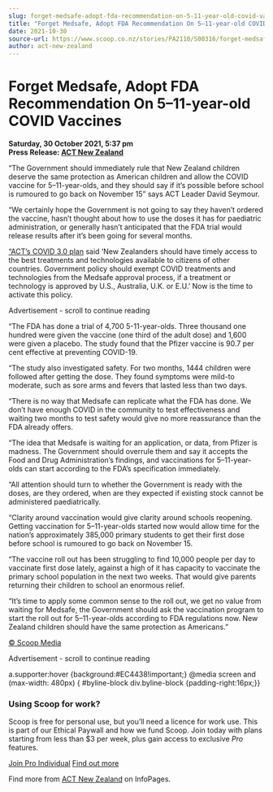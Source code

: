 ```yaml
---
slug: forget-medsafe-adopt-fda-recommendation-on-5-11-year-old-covid-vaccines
title: "Forget Medsafe, Adopt FDA Recommendation On 5–11-year-old COVID Vaccines"
date: 2021-10-30
source-url: https://www.scoop.co.nz/stories/PA2110/S00316/forget-medsafe-adopt-fda-recommendation-on-5-11-year-old-covid-vaccines.htm
author: act-new-zealand
---
```

Forget Medsafe, Adopt FDA Recommendation On 5–11-year-old COVID Vaccines
========================================================================

**Saturday, 30 October 2021, 5:37 pm**  
**Press Release: [ACT New Zealand](https://info.scoop.co.nz/ACT_New_Zealand)**

“The Government should immediately rule that New Zealand children deserve the same protection as American children and allow the COVID vaccine for 5–11-year-olds, and they should say if it’s possible before school is rumoured to go back on November 15” says ACT Leader David Seymour.

“We certainly hope the Government is not going to say they haven’t ordered the vaccine, hasn’t thought about how to use the doses it has for paediatric administration, or generally hasn’t anticipated that the FDA trial would release results after it’s been going for several months.

[“ACT’s COVID 3.0 plan](https://maillinkforward.encharge.io/ls/click?upn=wdPww38lzxT38tc5vlAx9id-2F05M4OEyuFiNATetmv699r1p6jyb52ijpkY0Wqesjcns3b8Lbd9zQM3aucylpv2nzUwXKwX7978wDTg-2FClPCg-2Fa5itKBEVdqpvc8ac-2BP3Vjhqu18xcyoMSluY3guIwiX8q-2F2fQoU8N9JNAvaYZ7nigyiwEYjQhblopxhMTVNm1cIuKwUpi7c4etAZI69rYNp-2Fht0E-2BLfDtE6gtEe9e1cRKcpfLO8LgYIdHaxDJI2oE3LOrIpvvl6OodohXpHRUroDYF1-2FSb5Aoatfd5iAKiQXgR-2FDjA5uaRMsRIUwKsBIFJG-2BszSAzuRW4ZysDdw5Owigs4c5-2FwOwMyxPzx6-2FdBOD4LbPEzvjyhZvmgLeXosybwBrU16IvJ0KcaRB9vhptA-3D-3DVump_L2Lg08RZYMbp3vsAtzatfHixbncqRNWD-2F-2F4uwkiLZfWvH-2BaUjhx0g2npU-2FprjLQZWfMM-2FS14xp39FdNd51ae98n3TCybEvqyvx-2BfJ5faJP3ldjsGrH7QirNhXtUvelyMlbA0RmKcVrjOcux5y4-2Badme247bbw-2Fgirwe3mcPJugW6g7tdpYPrN9OMHsG-2FJf2XEXZN5zxELNlIrD7B-2BKyM9RlNZKlxS-2FTxZ1d-2FnHuU3Iq70TUromzob-2Ft1-2Fe6oScmKlfH8nqwRwVSr2-2Bl1vpNiiqWOuOHu-2B3f4Z63A6qV9Rw2d-2BPNH67TQugq07P1sQ-2B-2FO95FN-2FTGoDj25pNNsU710QshNapbqvebouDIcXNGWgpN9EHlcXU-2BktFRtZfRTmXME02kXkCFSA2Smdv3h1P6FWZqXuTm77D7UZ3LIDNgCdjhT6WHjMZDJv3Y9S9PEYKwzkoXUXL4ljHtEBoYbS-2FEyFi8-2B9IDSOregDXzLZf1n8zNoQHs-2B906-2BSVuexK9k-2F9SYOpPAlEioV7mL93AwgdguFoGmOdylwijweV8sfTCAyGFFCCAfwoxDdILkR0CuwHy-2BNihFFpPCFgEx05fsiSnC1na54hHfFQOr63jMZLmunUA-3D) said ‘New Zealanders should have timely access to the best treatments and technologies available to citizens of other countries. Government policy should exempt COVID treatments and technologies from the Medsafe approval process, if a treatment or technology is approved by U.S., Australia, U.K. or E.U.’ Now is the time to activate this policy.

Advertisement - scroll to continue reading





“The FDA has done a trial of 4,700 5-11-year-olds. Three thousand one hundred were given the vaccine (one third of the adult dose) and 1,600 were given a placebo. The study found that the Pfizer vaccine is 90.7 per cent effective at preventing COVID-19.

“The study also investigated safety. For two months, 1444 children were followed after getting the dose. They found symptoms were mild-to moderate, such as sore arms and fevers that lasted less than two days.

“There is no way that Medsafe can replicate what the FDA has done. We don’t have enough COVID in the community to test effectiveness and waiting two months to test safety would give no more reassurance than the FDA already offers.

“The idea that Medsafe is waiting for an application, or data, from Pfizer is madness. The Government should overrule them and say it accepts the Food and Drug Administration’s findings, and vaccinations for 5–11-year-olds can start according to the FDA’s specification immediately.

“All attention should turn to whether the Government is ready with the doses, are they ordered, when are they expected if existing stock cannot be administered paediatrically.

“Clarity around vaccination would give clarity around schools reopening. Getting vaccination for 5–11-year-olds started now would allow time for the nation’s approximately 385,000 primary students to get their first dose before school is rumoured to go back on November 15.

“The vaccine roll out has been struggling to find 10,000 people per day to vaccinate first dose lately, against a high of it has capacity to vaccinate the primary school population in the next two weeks. That would give parents returning their children to school an enormous relief.

“It’s time to apply some common sense to the roll out, we get no value from waiting for Medsafe, the Government should ask the vaccination program to start the roll out for 5–11-year-olds according to FDA regulations now. New Zealand children should have the same protection as Americans.”

[© Scoop Media](http://www.scoop.co.nz/about/terms.html)  

Advertisement - scroll to continue reading



a.supporter:hover {background:#EC4438!important;} @media screen and (max-width: 480px) { #byline-block div.byline-block {padding-right:16px;}}

### Using Scoop for work?

Scoop is free for personal use, but you’ll need a licence for work use. This is part of our Ethical Paywall and how we fund Scoop. Join today with plans starting from less than $3 per week, plus gain access to exclusive _Pro_ features.  
  
[Join Pro Individual](https://pro.scoop.co.nz/Individual/?from=ProIn24) [Find out more](https://pro.scoop.co.nz/using-scoop-for-work/?from=ProIn24)

Find more from [ACT New Zealand](https://info.scoop.co.nz/ACT_New_Zealand) on InfoPages.